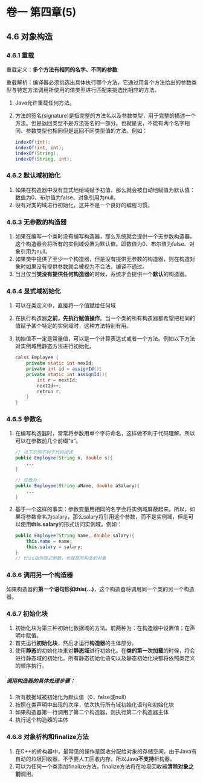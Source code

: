 # 卷一 第四章(5)

## 4.6 对象构造

### 4.6.1 重载

重载定义：**多个方法有相同的名字、不同的参数**  

重载解析：编译器必须挑选出具体执行哪个方法，它通过用各个方法给出的参数类型与特定方法调用所使用的值类型进行匹配来挑选出相应的方法。  

1. Java允许重载任何方法。

2. 方法的签名(signature)是指完整的方法名以及参数类型，用于完整的描述一个方法。但是返回类型不是方法签名的一部分。也就是说，不能有两个名字相同、参数类型也相同但是返回不同类型值的方法。例如：

   ```java
   indexOf(int);
   indexOf(int, int);
   indexOf(String);
   indexOf(String, int);
   ```

### 4.6.2 默认域初始化

1. 如果在构造器中没有显式地给域赋予初值，那么就会被自动地赋值为默认值：数值为0、布尔值为false、对象引用为null。
2. 没有对类的域进行初始化，这并不是一个良好的编程习惯。

### 4.6.3 无参数的构造器
1. 如果在编写一个类时没有编写构造器，那么系统就会提供一个无参数构造器。这个构造器会将所有的实例域设置为默认值。即数值为0、布尔值为false、对象引用为null。
2. 如果类中提供了至少一个构造器，但是没有提供无参数的构造器，则在构造对象时如果没有提供参数就会被视为不合法，编译不通过。
3. 当且仅当**类没有提供任何构造器**的时候，系统才会提供一个**默认**的构造器。

### 4.6.4 显式域初始化
1. 可以在类定义中，直接将一个值赋给任何域

2. 在执行构造器**之前，先执行赋值操作**。当一个类的所有构造器都希望把相同的值赋予某个特定的实例域时，这种方法特别有用。

3. 初始值不一定是常量值，可以是一个计算表达式或者一个方法。例如以下方法对实例域用静态方法进行初始化。

   ```java
   calss Employee {
       private static int nexId;
       private int id = assignId();
       private static int assignId(){
           int r = nextId;
           nextId++;
           retrun r;
       }
   }
   ```

### 4.6.5 参数名
1. 在编写构造器时，常常将参数用单个字符命名，这样做不利于代码理解。所以可以在参数前几个前缀“a”。

   ```java
   // 以下示例不利于代码阅读
   public Employee(String n, double s){
       ...
   }
   
   // 应改为：
   public Employee(String aName, double aSalary){
       ...
   }
   ```

2. 基于一个这样的事实：参数变量用相同的名字会将实例域屏蔽起来。所以，如果将参数命名为salary，那么salary将引用这个参数，而不是实例域，但是可以使用**this.salary**的形式访问实例域。例如：

   ```java
   public Employee(String name, double salary){
       this.name = name;
       this.salary = salary;
   }
   // this指示隐式参数，也就是所构造的对象
   ```

### 4.6.6 调用另一个构造器

如果构造器的**第一个语句形如this(...)**，这个构造器将调用同一个类的另一个构造器。  

### 4.6.7 初始化块

1. 初始化块为第三种初始化数据域的方法。前两种为：在构造器中设置值；在声明中赋值。
2. 首先运行**初始化块**，然后才运行**构造器**的主体部分。
3. 使用**静态**的初始化块来对**静态域**进行初始化。在**类的第一次加载**的时候，将会进行静态域的初始化。所有静态初始化语句以及静态初始化块都将依照类定义的顺序执行。

##### 调用构造器的具体处理步骤：

1. 所有数据域被初始化为默认值（0，false或null）
2. 按照在类声明中出现的次序，依次执行所有域初始化语句和初始化块
3. 如果构造器第一行调用了第二个构造器，则执行第二个构造器主体
4. 执行这个构造器的主体

### 4.6.8 对象析构和finalize方法

1. 在C++的析构器中，最常见的操作是回收分配给对象的存储空间。由于Java有自动的垃圾回收器，不予要人工回收内存，所以Java**不支持**析构器。
2. 可以为任何一个类添加finalize方法。finalize方法将在垃圾回收器**清除对象之前**调用。